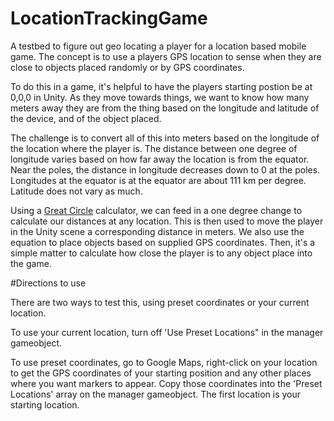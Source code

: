 # LocationTrackingGame
A testbed to figure out geo locating a player for a location based mobile game. The concept is to use a players GPS location to sense when they are close to objects placed randomly or by GPS coordinates.

To do this in a game, it's helpful to have the players starting postion be at 0,0,0 in Unity. As they move towards things, we want to know how many meters away they are from the thing based on the longitude and latitude of the device, and of the object placed. 

The challenge is to convert all of this into meters based on the longitude of the location where the player is. The distance between one degree of longitude varies based on how far away the location is from the equator. Near the poles, the distance in longitude decreases down to 0 at the poles. Longitudes at the equator is at the equator are about 111 km per degree. Latitude does not vary as much.

Using a [Great Circle](http://edwilliams.org/gccalc.htm)  calculator, we can feed in a one degree change to calculate our distances at any location. This is then used to move the player in the Unity scene a corresponding distance in meters. We also use the equation to place objects based on supplied GPS coordinates. Then, it's a simple matter to calculate how close the player is to any object place into the game.

#Directions to use

There are two ways to test this, using preset coordinates or your current location.

To use your current location, turn off 'Use Preset Locations" in the manager gameobject.

To use preset coordinates, go to Google Maps, right-click on your location to get the GPS coordinates of your starting position and any other places where you want markers to appear. Copy those coordinates into the 'Preset Locations' array on the manager gameobject. The first location is your starting location.

